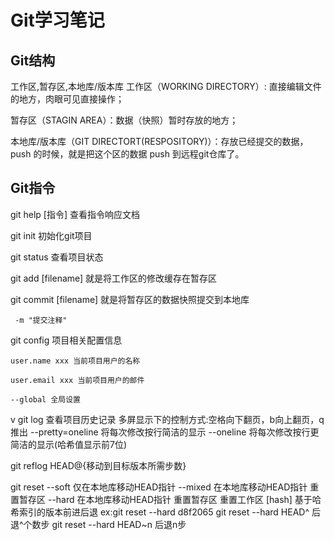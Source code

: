 # Git学习笔记

## Git结构
工作区,暂存区,本地库/版本库
工作区（WORKING DIRECTORY）: 直接编辑文件的地方，肉眼可见直接操作；

暂存区（STAGIN AREA）：数据（快照）暂时存放的地方；

本地库/版本库（GIT DIRECTORT(RESPOSITORY)）：存放已经提交的数据，push 的时候，就是把这个区的数据 push 到远程git仓库了。

## Git指令

git help [指令] 查看指令响应文档

git init 初始化git项目

git status 查看项目状态

git add [filename] 就是将工作区的修改缓存在暂存区

git commit [filename] 就是将暂存区的数据快照提交到本地库

     -m "提交注释"

git config 项目相关配置信息

    user.name xxx 当前项目用户的名称

    user.email xxx 当前项目用户的邮件

    --global 全局设置
v
git log 查看项目历史记录
    多屏显示下的控制方式:空格向下翻页，b向上翻页，q推出
    --pretty=oneline 将每次修改按行简洁的显示
    --oneline 将每次修改按行更简洁的显示(哈希值显示前7位)

git reflog
    HEAD@{移动到目标版本所需步数}

git reset
    --soft 仅在本地库移动HEAD指针
    --mixed 在本地库移动HEAD指针 重置暂存区
    --hard  在本地库移动HEAD指针 重置暂存区 重置工作区
    [hash] 基于哈希索引的版本前进后退
    ex:git reset --hard d8f2065
    git reset --hard HEAD^ 后退^个数步
    git reset --hard HEAD~n 后退n步

